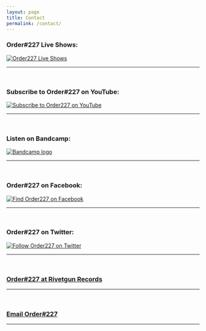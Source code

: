 ```yaml
---
layout: page
title: Contact
permalink: /contact/
---
```


### Order#227 Live Shows:
[![Order227 Live Shows]({{site.baseurl}}/img/o227_liveshows.jpg)](http://www.songkick.com/artists/9002289)

---
<br>

### Subscribe to Order#227 on YouTube: 
[![Subscribe to Order227 on YouTube]({{site.baseurl}}/img/yt_icon_mono_dark.png)](https://www.youtube.com/channel/UCO35S3PlOE1zmyndPTfsROw?sub_confirmation=1)

---
<br>

### Listen on Bandcamp:  
[![Bandcamp logo]({{site.baseurl}}/img/bandcamp-logotype-light-128.png)](https://order227.bandcamp.com/album/this-promised-land)

---
<br>

### Order#227 on Facebook:
[![Find Order227 on Facebook]({{site.baseurl}}/img/FB-FindUsonFacebook-online-512.png)](https://www.facebook.com/Order227Band/)

---
<br>

### Order#227 on Twitter:
[![Follow Order227 on Twitter]({{site.baseurl}}/img/tw_link_g.png)](https://twitter.com/order227band)

---
<br>

### [Order#227 at Rivetgun Records](https://www.rivetgunrecords.co.uk/order227.htm)

---
<br>

### [Email Order#227](mailto:order227band@gmail.com)

---
